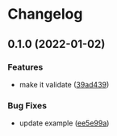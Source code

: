 # Changelog

## 0.1.0 (2022-01-02)


### Features

* make it validate ([39ad439](https://www.github.com/brokeyourbike/enum-validation-laravel/commit/39ad43986402de52a3a47bab0c5bdfd345fef812))


### Bug Fixes

* update example ([ee5e99a](https://www.github.com/brokeyourbike/enum-validation-laravel/commit/ee5e99a8b690a9cbd9e64328a2b2ea010c18c53b))
